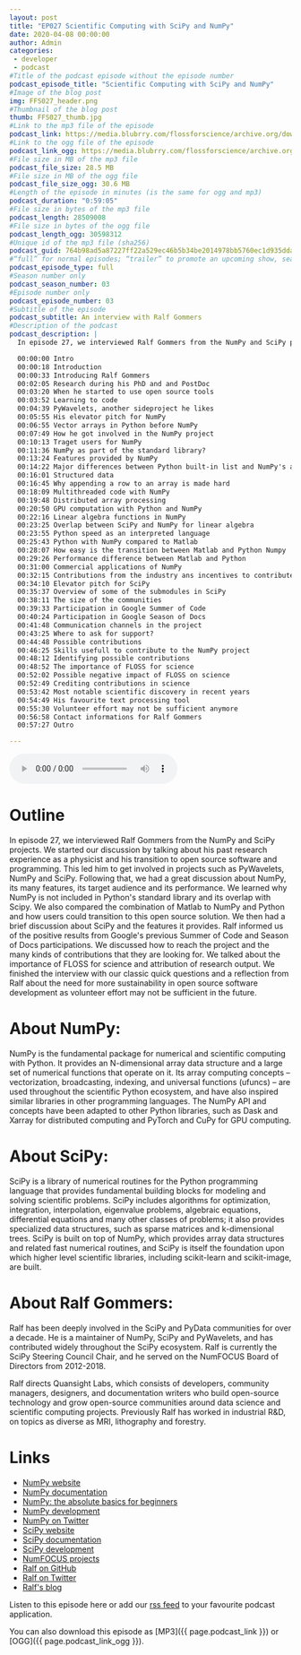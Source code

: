 ```yaml
---
layout: post
title: "EP027 Scientific Computing with SciPy and NumPy"
date: 2020-04-08 00:00:00
author: Admin
categories: 
 - developer
 - podcast
#Title of the podcast episode without the episode number
podcast_episode_title: "Scientific Computing with SciPy and NumPy"
#Image of the blog post
img: FFS027_header.png
#Thumbnail of the blog post
thumb: FFS027_thumb.jpg
#Link to the mp3 file of the episode
podcast_link: https://media.blubrry.com/flossforscience/archive.org/download/ffsep027numpyscipy/FFS_EP027_NumPy_SciPy.mp3
#Link to the ogg file of the episode
podcast_link_ogg: https://media.blubrry.com/flossforscience/archive.org/download/ffsep027numpyscipy/FFS_EP027_NumPy_SciPy.ogg
#File size in MB of the mp3 file
podcast_file_size: 28.5 MB
#File size in MB of the ogg file
podcast_file_size_ogg: 30.6 MB
#Length of the episode in minutes (is the same for ogg and mp3)
podcast_duration: "0:59:05"
#File size in bytes of the mp3 file
podcast_length: 28509008
#File size in bytes of the ogg file
podcast_length_ogg: 30598312
#Unique id of the mp3 file (sha256)
podcast_guid: 764b98ad5a87227ff22a529ec46b5b34be2014978bb5760ec1d935ddaf09e0ce
#“full” for normal episodes; “trailer” to promote an upcoming show, season, or episode; or “bonus” for extra content related to a show, season, or episode.
podcast_episode_type: full
#Season number only
podcast_season_number: 03
#Episode number only
podcast_episode_number: 03
#Subtitle of the episode 
podcast_subtitle: An interview with Ralf Gommers
#Description of the podcast
podcast_description: |
  In episode 27, we interviewed Ralf Gommers from the NumPy and SciPy projects. We started our discussion by talking about his past research experience as a physicist and his transition to open source software and programming. This led him to get involved in projects such as PyWavelets, NumPy and SciPy. Following that, we had a great discussion about NumPy, its many features, its target audience and its performance. We learned why NumPy is not included in Python's standard library and its overlap with Scipy. We also compared the combination of Matlab to NumPy and Python and how users could transition to this open source solution. We then had a brief discussion about SciPy and the features it provides. Ralf informed us of the positive results from Google's previous Summer of Code and Season of Docs participations.  We discussed how to reach the project and the many kinds of contributions that they are looking for. We talked about the importance of FLOSS for science and attribution of research output. We finished the interview with our classic quick questions and a reflection from Ralf about the need for more sustainability in open source software development as volunteer effort may not be sufficient in the future.  

  00:00:00 Intro
  00:00:18 Introduction
  00:00:33 Introducing Ralf Gommers
  00:02:05 Research during his PhD and and PostDoc
  00:03:20 When he started to use open source tools
  00:03:52 Learning to code
  00:04:39 PyWavelets, another sideproject he likes
  00:05:55 His elevator pitch for NumPy
  00:06:55 Vector arrays in Python before NumPy
  00:07:49 How he got involved in the NumPy project
  00:10:13 Traget users for NumPy
  00:11:36 NumPy as part of the standard library?
  00:13:24 Features provided by NumPy
  00:14:22 Major differences between Python built-in list and NumPy's array
  00:16:01 Structured data
  00:16:45 Why appending a row to an array is made hard
  00:18:09 Multithreaded code with NumPy
  00:19:48 Distributed array processing
  00:20:50 GPU computation with Python and NumPy
  00:22:16 Linear algebra functions in NumPy
  00:23:25 Overlap between SciPy and NumPy for linear algebra
  00:23:55 Python speed as an interpreted language
  00:25:43 Python with NumPy compared to Matlab
  00:28:07 How easy is the transition between Matlab and Python Numpy
  00:29:26 Performance difference between Matlab and Python
  00:31:00 Commercial applications of NumPy
  00:32:15 Contributions from the industry ans incentives to contribute
  00:34:10 Elevator pitch for SciPy
  00:35:37 Overview of some of the submodules in SciPy
  00:38:11 The size of the communities
  00:39:33 Participation in Google Summer of Code
  00:40:24 Participation in Google Season of Docs
  00:41:48 Communication channels in the project
  00:43:25 Where to ask for support?
  00:44:48 Possible contributions
  00:46:25 Skills usefull to contribute to the NumPy project
  00:48:12 Identifying possible contributions
  00:48:52 The importance of FLOSS for science
  00:52:02 Possible negative impact of FLOSS on science
  00:52:49 Crediting contributions in science
  00:53:42 Most notable scientific discovery in recent years
  00:54:49 His favourite text processing tool
  00:55:30 Volunteer effort may not be sufficient anymore
  00:56:58 Contact informations for Ralf Gommers
  00:57:27 Outro

---
```


<audio controls>
  <source src="{{ page.podcast_link_ogg }}" type="audio/ogg">
  <source src="{{ page.podcast_link }}" type="audio/mpeg">
Your browser does not support the audio element.
</audio>

# Outline

In episode 27, we interviewed Ralf Gommers from the NumPy and SciPy projects. We started our discussion by talking about his past research experience as a physicist and his transition to open source software and programming. This led him to get involved in projects such as PyWavelets, NumPy and SciPy. Following that, we had a great discussion about NumPy, its many features, its target audience and its performance. We learned why NumPy is not included in Python's standard library and its overlap with Scipy. We also compared the combination of Matlab to NumPy and Python and how users could transition to this open source solution. We then had a brief discussion about SciPy and the features it provides. Ralf informed us of the positive results from Google's previous Summer of Code and Season of Docs participations.  We discussed how to reach the project and the many kinds of contributions that they are looking for. We talked about the importance of FLOSS for science and attribution of research output. We finished the interview with our classic quick questions and a reflection from Ralf about the need for more sustainability in open source software development as volunteer effort may not be sufficient in the future.  

# About NumPy:

NumPy is the fundamental package for numerical and scientific computing with Python. It provides an N-dimensional array data structure and a large set of numerical functions that operate on it. Its array computing concepts – vectorization, broadcasting, indexing, and universal functions (ufuncs) – are used throughout the scientific Python ecosystem, and have also inspired similar libraries in other programming languages. The NumPy API and concepts have been adapted to other Python libraries, such as Dask and Xarray for distributed computing and PyTorch and CuPy for GPU computing. 

# About SciPy:

SciPy is a library of numerical routines for the Python programming language that provides fundamental building blocks for modeling and solving scientific problems. SciPy includes algorithms for optimization, integration, interpolation, eigenvalue problems, algebraic equations, differential equations and many other classes of problems; it also provides specialized data structures, such as sparse matrices and k-dimensional trees. SciPy is built on top of NumPy, which provides array data structures and related fast numerical routines, and SciPy is itself the foundation upon which higher level scientific libraries, including scikit-learn and scikit-image, are built. 

# About Ralf Gommers:

Ralf has been deeply involved in the SciPy and PyData communities for over a decade. He is a maintainer of NumPy, SciPy and PyWavelets, and has contributed widely throughout the SciPy ecosystem. Ralf is currently the SciPy Steering Council Chair, and he served on the NumFOCUS Board of Directors from 2012-2018.

Ralf directs Quansight Labs, which consists of developers, community managers, designers, and documentation writers who build open-source technology and grow open-source communities around data science and scientific computing projects. Previously Ralf has worked in industrial R&D, on topics as diverse as MRI, lithography and forestry. 

# Links

- [NumPy website](https://www.numpy.org)
- [NumPy documentation](https://numpy.org/devdocs/)
- [NumPy: the absolute basics for beginners](https://numpy.org/devdocs/user/absolute_beginners.html)
- [NumPy development](https://github.com/numpy/numpy)
- [NumPy on Twitter](https://twitter.com/numpy_team)
- [SciPy website](https://www.scipy.org)
- [SciPy documentation](https://docs.scipy.org)
- [SciPy development](https://github.com/scipy/scipy)
- [NumFOCUS projects](https://numfocus.org/sponsored-projects)
- [Ralf on GitHub](https://github.com/rgommers/)
- [Ralf on Twitter](https://twitter.com/ralfgommers)
- [Ralf's blog](https://rgommers.github.io/)


Listen to this episode here or add our [rss feed](https://flossforscience.com/feed.xml) to your favourite podcast application. 

You can also download this episode as [MP3]({{ page.podcast_link }}) or [OGG]({{ page.podcast_link_ogg }}). 
